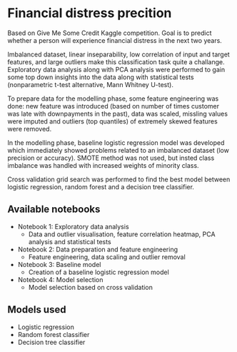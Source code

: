# Financial distress precition
Based on Give Me Some Credit Kaggle competition. Goal is to predict whether a person will experience financial distress in the next two years.

Imbalanced dataset, linear inseparability, low correlation of input and target features, and large outliers make this classification task quite a challange. Exploratory data analysis along with PCA analysis were performed to gain some top down insights into the data along with statistical tests (nonparametric t-test alternative, Mann Whitney U-test).

To prepare data for the modelling phase, some feature engineering was done: new feature was introduced (based on number of times customer was late with downpayments in the past), data was scaled, missling values were imputed and outliers (top quantiles) of extremely skewed features were removed. 

In the modelling phase, baseline logistic regression model was developed which immediately showed problems related to an imbalanced dataset (low precision or accuracy). SMOTE method was not used, but insted class imbalance was handled with increased weights of minority class.

Cross validation grid search was performed to find the best model between logistic regression, random forest and a decision tree classifier.

## Available notebooks
* Notebook 1: Exploratory data analysis
    *  Data and outlier visualisation, feature correlation heatmap, PCA analysis and statistical tests
* Notebook 2: Data preparation and feature engineering
    * Feature engineering, data scaling and outlier removal
* Notebook 3: Baseline model
    * Creation of a baseline logistic regression model
* Notebook 4: Model selection
    * Model selection based on cross validation

## Models used
* Logistic regression
* Random forest classifier
* Decision tree classifier
